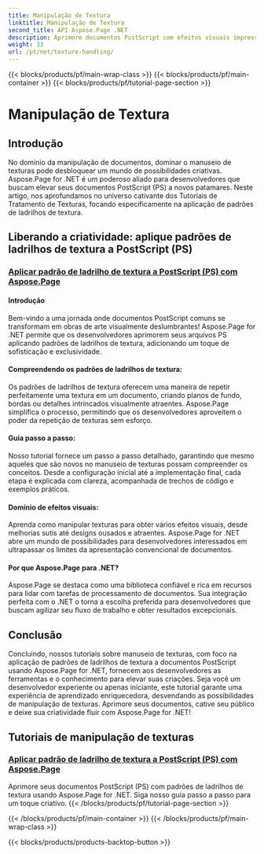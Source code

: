 ```yaml
---
title: Manipulação de Textura
linktitle: Manipulação de Textura
second_title: API Aspose.Page .NET
description: Aprimore documentos PostScript com efeitos visuais impressionantes! Aprenda a aplicar padrões de ladrilhos de textura usando Aspose.Page for .NET com nosso guia passo a passo.
weight: 33
url: /pt/net/texture-handling/
---
```


{{< blocks/products/pf/main-wrap-class >}}
{{< blocks/products/pf/main-container >}}
{{< blocks/products/pf/tutorial-page-section >}}

# Manipulação de Textura

## Introdução

No domínio da manipulação de documentos, dominar o manuseio de texturas pode desbloquear um mundo de possibilidades criativas. Aspose.Page for .NET é um poderoso aliado para desenvolvedores que buscam elevar seus documentos PostScript (PS) a novos patamares. Neste artigo, nos aprofundamos no universo cativante dos Tutoriais de Tratamento de Texturas, focando especificamente na aplicação de padrões de ladrilhos de textura.

## Liberando a criatividade: aplique padrões de ladrilhos de textura a PostScript (PS)

### [Aplicar padrão de ladrilho de textura a PostScript (PS) com Aspose.Page](./apply-texture-tiling-pattern-to-postscript-ps/)

#### Introdução
Bem-vindo a uma jornada onde documentos PostScript comuns se transformam em obras de arte visualmente deslumbrantes! Aspose.Page for .NET permite que os desenvolvedores aprimorem seus arquivos PS aplicando padrões de ladrilhos de textura, adicionando um toque de sofisticação e exclusividade.

#### Compreendendo os padrões de ladrilhos de textura:
Os padrões de ladrilhos de textura oferecem uma maneira de repetir perfeitamente uma textura em um documento, criando planos de fundo, bordas ou detalhes intrincados visualmente atraentes. Aspose.Page simplifica o processo, permitindo que os desenvolvedores aproveitem o poder da repetição de texturas sem esforço.

#### Guia passo a passo:
Nosso tutorial fornece um passo a passo detalhado, garantindo que mesmo aqueles que são novos no manuseio de texturas possam compreender os conceitos. Desde a configuração inicial até a implementação final, cada etapa é explicada com clareza, acompanhada de trechos de código e exemplos práticos.

#### Domínio de efeitos visuais:
Aprenda como manipular texturas para obter vários efeitos visuais, desde melhorias sutis até designs ousados e atraentes. Aspose.Page for .NET abre um mundo de possibilidades para desenvolvedores interessados em ultrapassar os limites da apresentação convencional de documentos.

#### Por que Aspose.Page para .NET?
Aspose.Page se destaca como uma biblioteca confiável e rica em recursos para lidar com tarefas de processamento de documentos. Sua integração perfeita com o .NET o torna a escolha preferida para desenvolvedores que buscam agilizar seu fluxo de trabalho e obter resultados excepcionais.

## Conclusão

Concluindo, nossos tutoriais sobre manuseio de texturas, com foco na aplicação de padrões de ladrilhos de textura a documentos PostScript usando Aspose.Page for .NET, fornecem aos desenvolvedores as ferramentas e o conhecimento para elevar suas criações. Seja você um desenvolvedor experiente ou apenas iniciante, este tutorial garante uma experiência de aprendizado enriquecedora, desvendando as possibilidades de manipulação de texturas. Aprimore seus documentos, cative seu público e deixe sua criatividade fluir com Aspose.Page for .NET!
## Tutoriais de manipulação de texturas
### [Aplicar padrão de ladrilho de textura a PostScript (PS) com Aspose.Page](./apply-texture-tiling-pattern-to-postscript-ps/)
Aprimore seus documentos PostScript (PS) com padrões de ladrilhos de textura usando Aspose.Page for .NET. Siga nosso guia passo a passo para um toque criativo.
{{< /blocks/products/pf/tutorial-page-section >}}

{{< /blocks/products/pf/main-container >}}
{{< /blocks/products/pf/main-wrap-class >}}

{{< blocks/products/products-backtop-button >}}
